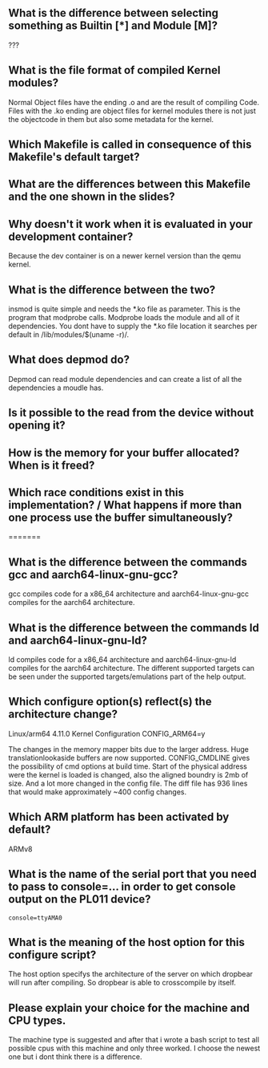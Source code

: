 ## What is the difference between selecting something as Builtin [\*] and Module [M]?
???

## What is the file format of compiled Kernel modules?

Normal Object files have the ending .o and are the result of compiling Code.
Files with the .ko ending are object files for kernel modules there is not just the
objectcode in them but also some metadata for the kernel.

## Which Makefile is called in consequence of this Makefile's default target?

## What are the differences between this Makefile and the one shown in the slides?

## Why doesn't it work when it is evaluated in your development container?

Because the dev container is on a newer kernel version than the qemu kernel.

## What is the difference between the two?

insmod is quite simple and needs the \*.ko file as parameter. This is the program that modprobe calls.
Modprobe loads the module and all of it dependencies. You dont have to supply the \*.ko file location it searches per default in /lib/modules/$(uname -r)/.

## What does depmod do?
Depmod can read module dependencies and can create a list of all the dependencies a moudle has.
 
## Is it possible to the read from the device without opening it?

## How is the memory for your buffer allocated? When is it freed?

## Which race conditions exist in this implementation? / What happens if more than one process use the buffer simultaneously?
=======
## What is the difference between the commands gcc and aarch64-linux-gnu-gcc?

gcc compiles code for a x86_64 architecture and aarch64-linux-gnu-gcc
compiles for the aarch64 architecture.

## What is the difference between the commands ld and aarch64-linux-gnu-ld?

ld compiles code for a x86_64 architecture and aarch64-linux-gnu-ld
compiles for the aarch64 architecture. The different supported targets can be seen under the supported targets/emulations part of the help output.


## Which configure option(s) reflect(s) the architecture change?

Linux/arm64 4.11.0 Kernel Configuration
CONFIG_ARM64=y

The changes in the memory mapper bits due to the larger address.
Huge translationlookaside buffers are now supported.
CONFIG_CMDLINE gives the possibility of cmd options at build time.
Start of the physical address were the kernel is loaded is changed, also the aligned boundry is 2mb of size.
And a lot more changed in the config file. The diff file has 936 lines that would make approximately ~400 config changes.

## Which ARM platform has been activated by default?

ARMv8


## What is the name of the serial port that you need to pass to console=... in order to get console output on the PL011 device?

`console=ttyAMA0`


## What is the meaning of the host option for this configure script?

The host option specifys the architecture of the server on which dropbear will run after compiling.
So dropbear is able to crosscompile by itself.

## Please explain your choice for the machine and CPU types.

The machine type is suggested and after that  i wrote a bash script to test all possible cpus with this machine and only three worked. I choose the newest one but i dont think there is a difference.
